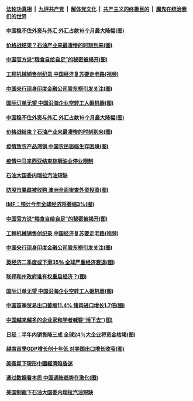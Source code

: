 

####  [法轮功真相](../../../../basic/blob/master/README.md?t=04160430) &nbsp;|&nbsp; [九评共产党](../../../../9ping.md/blob/master/README.md?t=04160430) &nbsp;|&nbsp; [解体党文化](../../../../jtdwh.md/blob/master/README.md?t=04160430)  &nbsp;|&nbsp; [共产主义的终极目的](../../../../gczydzjmd.md/blob/master/README.md?t=04160430) &nbsp;|&nbsp; [魔鬼在统治我们的世界](../../../../mgztzwmdsj.md/blob/master/README.md?t=04160430) 

#### [中国稳不住外资与外汇 外汇占款16个月最大降幅(图)](../pages/p5/929930.md?t=04160430) 

#### [价格战结束？石油产业来最凄惨的时刻到来(图)](../pages/p5/929921.md?t=04160430) 

#### [中国官方说“粮食自给自足”的秘密被揭开(图)](../pages/p5/929825.md?t=04160430) 

#### [工程机械销售创纪录 中国经济复苏要走老路(视频)](../pages/p5/929815.md?t=04160430) 

#### [中国央行现身印度金融公司股东榜引发关注(图)](../pages/p5/929832.md?t=04160430) 

#### [国际订单无望 中国沿海企业空转工人砸机器(图)](../pages/p5/929805.md?t=04160430) 

#### [中国稳不住外资与外汇 外汇占款16个月最大降幅(图)](../pages/p5/929930.md?t=04160430) 

#### [价格战结束？石油产业来最凄惨的时刻到来(图)](../pages/p5/929921.md?t=04160430) 

#### [疫情致农产品滞销 中国农民面临生存困境(图)](../pages/p5/929907.md?t=04160430) 

#### [疫情中马来西亚结束棕榈油业停业限制](../pages/p5/929906.md?t=04160430) 

#### [石油大国委内瑞拉汽油短缺](../pages/p5/929905.md?t=04160430) 

#### [防股市暴跌被收购 澳洲全面审查外资投资(图)](../pages/p5/929880.md?t=04160430) 

#### [IMF：预计今年全球经济将萎缩3%(图)](../pages/p5/929879.md?t=04160430) 

#### [中国官方说“粮食自给自足”的秘密被揭开(图)](../pages/p5/929825.md?t=04160430) 

#### [工程机械销售创纪录 中国经济复苏要走老路(视频)](../pages/p5/929815.md?t=04160430) 

#### [中国央行现身印度金融公司股东榜引发关注(图)](../pages/p5/929832.md?t=04160430) 

#### [英经济二季度或下滑35％ 全球严重经济衰退(图)](../pages/p5/929852.md?t=04160430) 

#### [联邦和州政府谁有权重启经济？(图)](../pages/p5/929851.md?t=04160430) 

#### [国际订单无望 中国沿海企业空转工人砸机器(图)](../pages/p5/929805.md?t=04160430) 

#### [中国首季贸易出口萎缩11.4% 猪肉进口增长1.7倍(图)](../pages/p5/929795.md?t=04160430) 

#### [中国越来越多的企业家和学者喊要“活下去”(图)](../pages/p5/929777.md?t=04160430) 

#### [日经：半年内销售降三成 全球24%大企业将资金枯竭(图)](../pages/p5/929768.md?t=04160430) 

#### [越南首季GDP增长创十年低 对美国出口增长收窄(图)](../pages/p5/929766.md?t=04160430) 

#### [美衛星下現形中國經濟陷昏迷](../pages/p5/929724.md?t=04160430) 

#### [通过数据看本质 中国通胀趋势在激化(图)](../pages/p5/929703.md?t=04160430) 

#### [美国制裁下石油大国委内瑞拉汽油短缺](../pages/p5/929718.md?t=04160430) 

